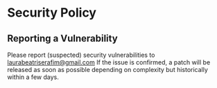# Security Policy

## Reporting a Vulnerability

Please report (suspected) security vulnerabilities to laurabeatriserafim@gmail.com 
If the issue is confirmed, a patch will be released as soon as possible depending on complexity but historically within a few days.
